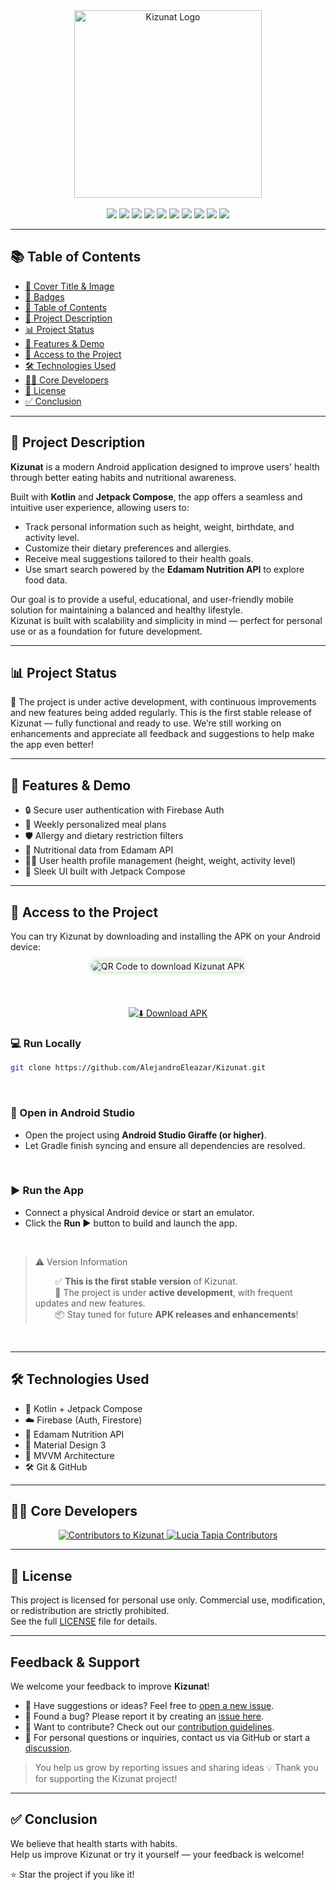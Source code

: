 <div align="center">
  <img src="https://github.com/user-attachments/assets/5c21e032-24e0-4f91-b9fc-c11be4dfa20d" alt="Kizunat Logo" width="300"/>
</div>

<br/>

<div align="center">

  <!-- Badges -->
  <img src="https://img.shields.io/badge/Firebase-FFCA28?logo=firebase&logoColor=black&style=for-the-badge"/>
  <img src="https://img.shields.io/badge/Kotlin-7F52FF?logo=kotlin&logoColor=white&style=for-the-badge"/>
  <img src="https://img.shields.io/badge/Jetpack%20Compose-4285F4?logo=android&logoColor=white&style=for-the-badge"/>
  <img src="https://img.shields.io/badge/Android-3DDC84?logo=android&logoColor=white&style=for-the-badge"/>
  <img src="https://img.shields.io/badge/Platform-Android%20Only-blue?style=for-the-badge&logo=google"/>
  <img src="https://img.shields.io/badge/Edamam%20API-00C851?style=for-the-badge&logo=leaflet&logoColor=white"/>
  <img src="https://img.shields.io/badge/Kizunat-Salud%20y%20Nutrici%C3%B3n-6BBF59?style=for-the-badge&logo=leaflet&logoColor=white"/>
  <img src="https://img.shields.io/badge/License-Personal%20Use%20Only-red.svg?style=for-the-badge"/>
  <img src="https://img.shields.io/badge/Status-Active-success?style=for-the-badge"/>
  <img src="https://img.shields.io/github/stars/AlejandroEleazar/Kizunat?style=for-the-badge&logo=github"/>

</div>

---

## 📚 Table of Contents

- [📌 Cover Title & Image](#-cover-title--image)
- [🏅 Badges](#-badges)
- [🧭 Table of Contents](#-table-of-contents)
- [📖 Project Description](#-project-description)
- [📊 Project Status](#-project-status)
- [🎯 Features & Demo](#-features--demo)
- [🔗 Access to the Project](#-access-to-the-project)
- [🛠️ Technologies Used](#️-technologies-used)
- [👨‍💻 Core Developers](#-core-developers)
- [📄 License](#-license)
- [✅ Conclusion](#-conclusion)

---

## 📖 Project Description

**Kizunat** is a modern Android application designed to improve users' health through better eating habits and nutritional awareness.

Built with **Kotlin** and **Jetpack Compose**, the app offers a seamless and intuitive user experience, allowing users to:

- Track personal information such as height, weight, birthdate, and activity level.
- Customize their dietary preferences and allergies.
- Receive meal suggestions tailored to their health goals.
- Use smart search powered by the **Edamam Nutrition API** to explore food data.

Our goal is to provide a useful, educational, and user-friendly mobile solution for maintaining a balanced and healthy lifestyle.  
Kizunat is built with scalability and simplicity in mind — perfect for personal use or as a foundation for future development.

---

## 📊 Project Status

🚀 The project is under active development, with continuous improvements and new features being added regularly.
This is the first stable release of Kizunat — fully functional and ready to use.
We’re still working on enhancements and appreciate all feedback and suggestions to help make the app even better!

---

## 🎯 Features & Demo

- 🔒 Secure user authentication with Firebase Auth  
- 📅 Weekly personalized meal plans  
- 🛡️ Allergy and dietary restriction filters  
- 🌿 Nutritional data from Edamam API  
- 🧑‍⚕️ User health profile management (height, weight, activity level)  
- 🎨 Sleek UI built with Jetpack Compose
  
---

## 🔗 Access to the Project

You can try Kizunat by downloading and installing the APK on your Android device:

<div align="center">

  <!-- QR Code personalizado -->
  <img 
    src="https://api.qrserver.com/v1/create-qr-code/?size=180x180&data=https://github.com/AlejandroEleazar/Kizunat/releases/download/v1.0.0/app-debug.apk&color=6BBF59&bgcolor=ffffff&ecc=M" 
    alt="QR Code to download Kizunat APK"
    style="margin-bottom: 12px; border-radius: 12px; box-shadow: 0 0 8px rgba(107,191,89,0.5);"
  />

  <!-- Botón debajo del QR -->
  <br/>

  [![⬇️ Download APK](https://img.shields.io/badge/⬇️%20Download%20APK-Kizunat-6BBF59?style=for-the-badge&logo=android&logoColor=white)](https://github.com/AlejandroEleazar/Kizunat/releases/download/v1.0.0/app-debug.apk)

</div>


### 💻 Run Locally

```bash
git clone https://github.com/AlejandroEleazar/Kizunat.git
```

<br/>

### 🧰 Open in Android Studio

- Open the project using **Android Studio Giraffe (or higher)**.
- Let Gradle finish syncing and ensure all dependencies are resolved.

<br/>

### ▶️ Run the App

- Connect a physical Android device or start an emulator.
- Click the **Run ▶️** button to build and launch the app.

<br/>

> ⚠️ Version Information
> 
> &nbsp;&nbsp;&nbsp;&nbsp;&nbsp;&nbsp;&nbsp;&nbsp;✅ **This is the first stable version** of Kizunat.  
> &nbsp;&nbsp;&nbsp;&nbsp;&nbsp;&nbsp;&nbsp;&nbsp;🚧 The project is under **active development**, with frequent updates and new features.  
> &nbsp;&nbsp;&nbsp;&nbsp;&nbsp;&nbsp;&nbsp;&nbsp;📦 Stay tuned for future **APK releases and enhancements**!

<br/>

---

## 🛠️ Technologies Used

- 🧪 Kotlin + Jetpack Compose
- ☁️ Firebase (Auth, Firestore)
- 🌱 Edamam Nutrition API
- 🎨 Material Design 3
- 🧪 MVVM Architecture
- 🛠️ Git & GitHub

---

## 👨‍💻 Core Developers

<div align="center">

<a href="https://github.com/AlejandroEleazar/Kizunat/graphs/contributors">
  <img src="https://contrib.rocks/image?repo=AlejandroEleazar/Kizunat" alt="Contributors to Kizunat"/>
</a>

<a href="https://github.com/luciaTapiaGarcia/Ejercicio1/graphs/contributors">
  <img src="https://contrib.rocks/image?repo=luciaTapiaGarcia/Ejercicio1" alt="Lucia Tapia Contributors"/>
</a>

</div>

---

## 📄 License

This project is licensed for personal use only. Commercial use, modification, or redistribution are strictly prohibited.  
See the full [LICENSE](./LICENSE) file for details.

---

## Feedback & Support

We welcome your feedback to improve **Kizunat**!

- 💬 Have suggestions or ideas? Feel free to [open a new issue](https://github.com/AlejandroEleazar/Kizunat/issues/new).
- 🐛 Found a bug? Please report it by creating an [issue here](https://github.com/AlejandroEleazar/Kizunat/issues).
- 🙌 Want to contribute? Check out our [contribution guidelines](./CONTRIBUTING.md).
- 📧 For personal questions or inquiries, contact us via GitHub or start a [discussion](https://github.com/AlejandroEleazar/Kizunat/discussions).

>  You help us grow by reporting issues and sharing ideas 💡
>  Thank you for supporting the Kizunat project!

---
## ✅ Conclusion

We believe that health starts with habits.  
Help us improve Kizunat or try it yourself — your feedback is welcome!

⭐ Star the project if you like it!


